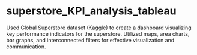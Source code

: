 # superstore_KPI_analysis_tableau
Used Global Superstore dataset (Kaggle) to create a dashboard visualizing key performance indicators for the superstore. Utilized maps, area charts, bar graphs, and interconnected filters for effective visualization and communication.
